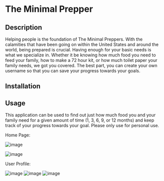 # The Minimal Prepper


## Description
Helping people is the foundation of The Minimal Preppers. With the calamities that have been going on within the United States and around the world, being prepared is crucial. Having enough for your basic needs is what we specialize in.  Whether it be knowing how much food you need to feed your family, how to make a 72 hour kit, or how much toilet paper your family needs, we got you covered. The best part, you can create your own username so that you can save your progress towards your goals. 

## Installation


## Usage 
This application can be used to find out just how much food you and your family need for a given amount of time (1, 3, 6, 9, or 12 months) and keep track of your progress towards your goal. Please only use for personal use. 

Home Page:

![image](https://user-images.githubusercontent.com/72768805/110228217-9d1ff200-7ebc-11eb-872a-b98c73bf56ec.png)

![image](https://user-images.githubusercontent.com/72768805/110228237-c6408280-7ebc-11eb-910e-179973e026ff.png)

User Profile: 

![image](https://user-images.githubusercontent.com/72768805/110228268-00aa1f80-7ebd-11eb-8cb6-be1fa43f0af9.png)
![image](https://user-images.githubusercontent.com/72768805/110228328-81691b80-7ebd-11eb-843b-747ddf2fc06d.png)
![image](https://user-images.githubusercontent.com/72768805/110228392-f0df0b00-7ebd-11eb-8860-f58e85cbd901.png)

<!-- [Click to view walk through video]( ) -->

